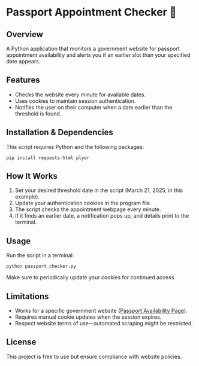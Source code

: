 <h1>Passport Appointment Checker 🛂</h1>

<h2>Overview</h2>
<p>A Python application that monitors a government website for passport appointment availability and alerts you if an earlier slot than your specified date appears.</p>

<h2>Features</h2>
<ul>
    <li>Checks the website every minute for available dates.</li>
    <li>Uses cookies to maintain session authentication.</li>
    <li>Notifies the user on their computer when a date earlier than the threshold is found.</li>
</ul>

<h2>Installation & Dependencies</h2>
<p>This script requires Python and the following packages:</p>
<pre><code>pip install requests-html plyer</code></pre>

<h2>How It Works</h2>
<ol>
    <li>Set your desired threshold date in the script (March 21, 2025, in this example).</li>
    <li>Update your authentication cookies in the program file.</li>
    <li>The script checks the appointment webpage every minute.</li>
    <li>If it finds an earlier date, a notification pops up, and details print to the terminal.</li>
</ol>

<h2>Usage</h2>
<p>Run the script in a terminal:</p>
<pre><code>python passport_checker.py</code></pre>
<p>Make sure to periodically update your cookies for continued access.</p>

<h2>Limitations</h2>
<ul>
    <li>Works for a specific government website (<a href="https://ec-toronto.itamaraty.gov.br/availability">Passport Availability Page</a>).</li>
    <li>Requires manual cookie updates when the session expires.</li>
    <li>Respect website terms of use—automated scraping might be restricted.</li>
</ul>

<h2>License</h2>
<p>This project is free to use but ensure compliance with website policies.</p>
